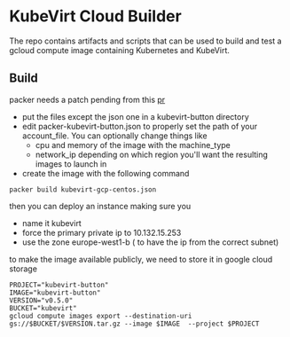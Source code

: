 # KubeVirt Cloud Builder

The repo contains artifacts and scripts that can be used to build and test a gcloud compute image containing Kubernetes and KubeVirt.

## Build

packer needs a patch pending from this [pr](https://github.com/hashicorp/packer/pull/6350) 
- put the files except the json one in a kubevirt-button directory
- edit packer-kubevirt-button.json to properly set the path of your account_file. You can optionally change things like
   - cpu and memory of the image with the machine_type
   - network_ip depending on which region you'll want the resulting images to launch in
- create the image with the following command 

```
packer build kubevirt-gcp-centos.json
```

then you can deploy an instance making sure you 
- name it kubevirt
- force the primary private ip to 10.132.15.253
- use the zone europe-west1-b ( to have the ip from the correct subnet)

to make the image available publicly, we need to store it in google cloud storage

```
PROJECT="kubevirt-button"
IMAGE="kubevirt-button"
VERSION="v0.5.0"
BUCKET="kubevirt"
gcloud compute images export --destination-uri gs://$BUCKET/$VERSION.tar.gz --image $IMAGE  --project $PROJECT
```
